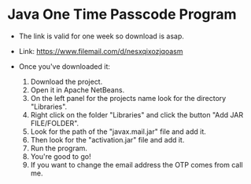 ﻿# Java One Time Passcode Program

- The link is valid for one week so download is asap.

- Link: https://www.filemail.com/d/nesxqixozjqoasm

- Once you've downloaded it:
  1. Download the project.
  2. Open it in Apache NetBeans.
  3. On the left panel for the projects name look for the directory "Libraries".
  4. Right click on the folder "Libraries" and click the button "Add JAR FILE/FOLDER".
  5. Look for the path of the "javax.mail.jar" file and add it.
  6. Then look for the "activation.jar" file and add it.
  7. Run the program.
  8. You're good to go!
  9. If you want to change the email address the OTP comes from call me.

